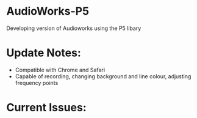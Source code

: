 # AudioWorks-P5

Developing version of Audioworks using the P5 libary 

# Update Notes:
- Compatible with Chrome and Safari
- Capable of recording, changing background and line colour, adjusting frequency points

# Current Issues: 
